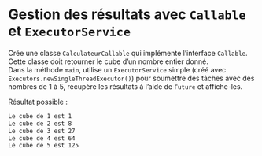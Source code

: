 # Gestion des résultats avec `Callable` et `ExecutorService`


Crée une classe `CalculateurCallable` qui implémente l’interface `Callable`. Cette classe doit retourner le cube d’un nombre entier donné.  
Dans la méthode `main`, utilise un `ExecutorService` simple (créé avec `Executors.newSingleThreadExecutor()`) pour soumettre des tâches avec des nombres de 1 à 5, récupère les résultats à l’aide de `Future` et affiche-les.

Résultat possible :

```bash
Le cube de 1 est 1
Le cube de 2 est 8
Le cube de 3 est 27
Le cube de 4 est 64
Le cube de 5 est 125
```